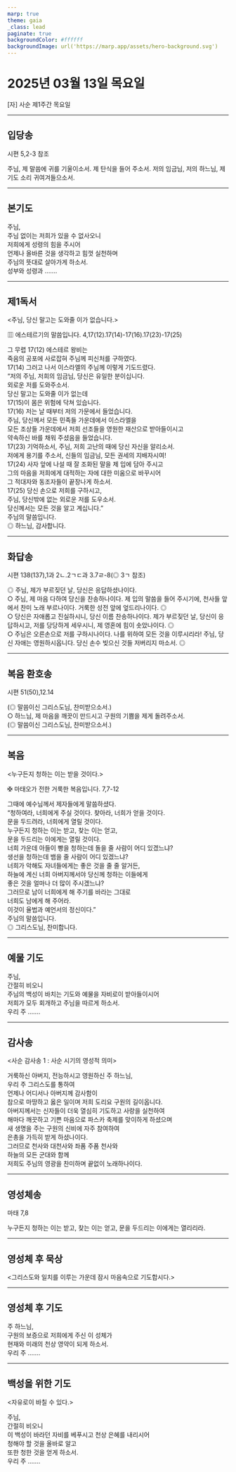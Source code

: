 ```yaml
---
marp: true
theme: gaia
_class: lead
paginate: true
backgroundColor: #ffffff
backgroundImage: url('https://marp.app/assets/hero-background.svg')
---
```


# 2025년 03월 13일 목요일

[자] 사순 제1주간 목요일  




---

## 입당송

시편 5,2-3 참조

주님, 제 말씀에 귀를 기울이소서. 제 탄식을 들어 주소서. 저의 임금님, 저의 하느님, 제 기도 소리 귀여겨들으소서.  
  


---

## 본기도

주님,  
주님 없이는 저희가 있을 수 없사오니  
저희에게 성령의 힘을 주시어  
언제나 올바른 것을 생각하고 힘껏 실천하며  
주님의 뜻대로 살아가게 하소서.  
성부와 성령과 …….  
  


---

## 제1독서

<주님, 당신 말고는 도와줄 이가 없습니다.>

▥ 에스테르기의 말씀입니다. 4,17(12).17(14)-17(16).17(23)-17(25)

그 무렵 17(12) 에스테르 왕비는  
죽음의 공포에 사로잡혀 주님께 피신처를 구하였다.  
17(14) 그러고 나서 이스라엘의 주님께 이렇게 기도드렸다.  
“저의 주님, 저희의 임금님, 당신은 유일한 분이십니다.  
외로운 저를 도와주소서.  
당신 말고는 도와줄 이가 없는데  
17(15)이 몸은 위험에 닥쳐 있습니다.  
17(16) 저는 날 때부터 저의 가문에서 들었습니다.  
주님, 당신께서 모든 민족들 가운데에서 이스라엘을  
모든 조상들 가운데에서 저희 선조들을 영원한 재산으로 받아들이시고  
약속하신 바를 채워 주셨음을 들었습니다.  
17(23) 기억하소서, 주님, 저희 고난의 때에 당신 자신을 알리소서.  
저에게 용기를 주소서, 신들의 임금님, 모든 권세의 지배자시여!  
17(24) 사자 앞에 나설 때 잘 조화된 말을 제 입에 담아 주시고  
그의 마음을 저희에게 대적하는 자에 대한 미움으로 바꾸시어  
그 적대자와 동조자들이 끝장나게 하소서.  
17(25) 당신 손으로 저희를 구하시고,  
주님, 당신밖에 없는 외로운 저를 도우소서.  
당신께서는 모든 것을 알고 계십니다.”  
주님의 말씀입니다.  
◎ 하느님, 감사합니다.  
  


---

## 화답송

시편 138(137),1과 2ㄴ.2ㄱㄷ과 3.7ㄹ-8(◎ 3ㄱ 참조)

◎ 주님, 제가 부르짖던 날, 당신은 응답하셨나이다.  
○ 주님, 제 마음 다하여 당신을 찬송하나이다. 제 입의 말씀을 들어 주시기에, 천사들 앞에서 찬미 노래 부르나이다. 거룩한 성전 앞에 엎드리나이다. ◎  
○ 당신은 자애롭고 진실하시니, 당신 이름 찬송하나이다. 제가 부르짖던 날, 당신이 응답하시고, 저를 당당하게 세우시니, 제 영혼에 힘이 솟았나이다. ◎  
○ 주님은 오른손으로 저를 구하시나이다. 나를 위하여 모든 것을 이루시리라! 주님, 당신 자애는 영원하시옵니다. 당신 손수 빚으신 것들 저버리지 마소서. ◎  
  


---

## 복음 환호송

시편 51(50),12.14

(◎ 말씀이신 그리스도님, 찬미받으소서.)  
○ 하느님, 제 마음을 깨끗이 만드시고 구원의 기쁨을 제게 돌려주소서.  
(◎ 말씀이신 그리스도님, 찬미받으소서.)  
  


---

## 복음

<누구든지 청하는 이는 받을 것이다.>

✠ 마태오가 전한 거룩한 복음입니다. 7,7-12

그때에 예수님께서 제자들에게 말씀하셨다.  
“청하여라, 너희에게 주실 것이다. 찾아라, 너희가 얻을 것이다.  
문을 두드려라, 너희에게 열릴 것이다.  
누구든지 청하는 이는 받고, 찾는 이는 얻고,  
문을 두드리는 이에게는 열릴 것이다.  
너희 가운데 아들이 빵을 청하는데 돌을 줄 사람이 어디 있겠느냐?  
생선을 청하는데 뱀을 줄 사람이 어디 있겠느냐?  
너희가 악해도 자녀들에게는 좋은 것을 줄 줄 알거든,  
하늘에 계신 너희 아버지께서야 당신께 청하는 이들에게  
좋은 것을 얼마나 더 많이 주시겠느냐?  
그러므로 남이 너희에게 해 주기를 바라는 그대로  
너희도 남에게 해 주어라.  
이것이 율법과 예언서의 정신이다.”  
주님의 말씀입니다.  
◎ 그리스도님, 찬미합니다.  
  


---

## 예물 기도

주님,  
간절히 비오니  
주님의 백성이 바치는 기도와 예물을 자비로이 받아들이시어  
저희가 모두 회개하고 주님을 따르게 하소서.  
우리 주 …….  
  


---

## 감사송

<사순 감사송 1 : 사순 시기의 영성적 의미>

거룩하신 아버지, 전능하시고 영원하신 주 하느님,  
우리 주 그리스도를 통하여  
언제나 어디서나 아버지께 감사함이  
참으로 마땅하고 옳은 일이며 저희 도리요 구원의 길이옵니다.  
아버지께서는 신자들이 더욱 열심히 기도하고 사랑을 실천하여  
해마다 깨끗하고 기쁜 마음으로 파스카 축제를 맞이하게 하셨으며  
새 생명을 주는 구원의 신비에 자주 참여하여  
은총을 가득히 받게 하셨나이다.  
그러므로 천사와 대천사와 좌품 주품 천사와  
하늘의 모든 군대와 함께  
저희도 주님의 영광을 찬미하며 끝없이 노래하나이다.  
  


---

## 영성체송

마태 7,8

누구든지 청하는 이는 받고, 찾는 이는 얻고, 문을 두드리는 이에게는 열리리라.  
  


---

## 영성체 후 묵상

<그리스도와 일치를 이루는 가운데 잠시 마음속으로 기도합시다.>  


---

## 영성체 후 기도

주 하느님,  
구원의 보증으로 저희에게 주신 이 성체가  
현재와 미래의 천상 영약이 되게 하소서.  
우리 주 …….  
  


---

## 백성을 위한 기도

<자유로이 바칠 수 있다.>

주님,  
간절히 비오니  
이 백성이 바라던 자비를 베푸시고 천상 은혜를 내리시어  
청해야 할 것을 올바로 알고  
또한 청한 것을 얻게 하소서.  
우리 주 …….